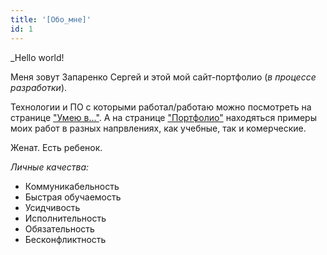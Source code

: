 ```yaml
---
title: '[Обо_мне]'
id: 1
---
```


_Hello world!

Меня зовут Запаренко Сергей и этой мой сайт-портфолио (*в процессе разработки*).

Технологии и ПО с которыми работал/работаю можно посмотреть на странице <ins><nuxt-link to="/ru/skills">"Умею в..."</nuxt-link></ins>. А на странице <ins><nuxt-link to="/ru/portfolio">"Портфолио"</nuxt-link></ins> находяться примеры моих работ в разных напрвлениях, как учебные, так и комерческие.

Женат. Есть ребенок.

*Личные качества:*
- Коммуникабельность
- Быстрая обучаемость
- Усидчивость
- Исполнительность
- Обязательность
- Бесконфликтность
